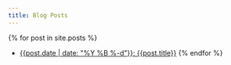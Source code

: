 ```yaml
---
title: Blog Posts
---
```


{% for post in site.posts %}
* [{{post.date | date: "%Y %B %-d"}}: {{post.title}}]({{post.url}})
{% endfor %}
